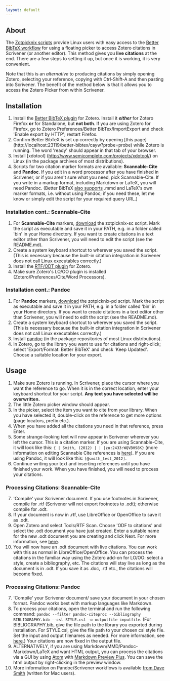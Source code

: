 ```yaml
---
layout: default
---
```

## About ##
The [Zotpicknix scripts](https://github.com/emmareisz/zotpicknix) provide Linux users with easy access to the [Better BibTeX workflow](https://zotplus.github.io/better-bibtex/cayw.html) for using a floating picker to access Zotero citations in Scrivener (or another editor). This method gives you **live citations** at the end. There are a few steps to setting it up, but once it is working, it is very convenient.

Note that this is an *alternative* to producing citations by simply opening Zotero, selecting your reference, copying with Ctrl-Shift-A and then pasting into Scrivener. The benefit of the method below is that it allows you to access the Zotero Picker from within Scrivener.

## Installation ##
1. Install the [Better BibTeX plugin](https://zotplus.github.io/better-bibtex/) for Zotero. Install it ***either*** for Zotero Firefox **or** for Standalone, but **not both**. If you are using Zotero for Firefox, go to Zotero Preferences/Better BibTex/ImportExport and check 'Enable export by HTTP'; restart Firefox.
2. Confirm Better BibTeX is set up correctly by opening [this page] (http://localhost:23119/better-bibtex/cayw?probe=probe) while Zotero is running. The word 'ready' should appear in that tab of your browser.
3. Install [xdotool] (http://www.semicomplete.com/projects/xdotool/) on Linux (in the package archives of most distributions).  
4. Scripts for two citation marker formats are available: **Scannable-Cite** and **Pandoc**. If you edit in a word processor after you have finished in Scrivener, or if you aren't sure what you need, pick Scannable-Cite. If you write in a markup format, including Markdown or LaTeX, you will need Pandoc. (Better BibTeX [also supports](https://zotplus.github.io/better-bibtex/cayw.html) .mmd and LaTeX's own marker formats, i.e. without using Pandoc; if you need these, let me know or simply edit the script for your required query URL.)  

### Installation cont.: Scannable-Cite ###
1. For **Scannable-Cite** markers, [download](https://github.com/emmareisz/zotpicknix) the zotpicknix-sc script. Mark the script as executable and save it in your PATH, e.g. in a folder called 'bin' in your Home directory. If you want to create citations in a text editor other than Scrivener, you will need to edit the script (see the README.md).  
2. Create a system keyboard shortcut to wherever you saved the script. (This is necessary because the built-in citation integration in Scrivener does not call Linux executables correctly.)
3. Install the [RTF/ODT plugin](https://zotero-odf-scan.github.io/zotero-odf-scan/) for Zotero.  
4. Make sure Zotero's LO/OO plugin is installed (Zotero/Preferences/Cite/Word Processors).  

### Installation cont.: Pandoc ###
1. For **Pandoc** markers, [download](https://github.com/emmareisz/zotpicknix) the zotpicknix-pd script. Mark the script as executable and save it in your PATH, e.g. in a folder called 'bin' in your Home directory. If you want to create citations in a text editor other than Scrivener, you will need to edit the script (see the README.md).  
2. Create a system keyboard shortcut to wherever you saved the script. (This is necessary because the built-in citation integration in Scrivener does not call Linux executables correctly.)  
3. Install [pandoc](http://pandoc.org/) (in the package repositories of most Linux distributions).  
4. In Zotero, go to the library you want to use for citations and right-click; select 'Export/Format: Better BibTeX' and check 'Keep Updated'. Choose a suitable location for your export.  

## Usage ##
1. Make sure Zotero is running. In Scrivener, place the cursor where you want the reference to go. When it is in the correct location, enter your keyboard shortcut for your script. **Any text you have selected will be overwritten.**  
2. The little Zotero picker window should appear.
3. In the picker, select the item you want to cite from your library. When you have selected it, double-click on the reference to get more options (page locators, prefix etc.).  
4. When you have added all the citations you need in that reference, press Enter.  
5. Some strange-looking text will now appear in Scrivener wherever you left the cursor. This is a citation marker. If you are using Scannable-Cite, it will look like this: `{ | Smith, (2012) | | |zu:2433:WQVBH98K}` (more information on editing Scannable Cite references is [here](https://zotero-odf-scan.github.io/zotero-odf-scan/)). If you are using Pandoc, it will look like this: `[@smith_test_2012]`.  
6. Continue writing your text and inserting references until you have finished your work. When you have finished, you will need to process your citations.  

### Processing Citations: Scannable-Cite ###
7. 'Compile' your Scrivener document. If you use footnotes in Scrivener, compile for .rtf (Scrivener will not export footnotes to .odt); otherwise compile for .odt.  
8. If your document is now in .rtf, use LibreOffice or OpenOffice to save it as .odt.  
9. Open Zotero and select Tools/RTF Scan. Choose 'ODF to citations' and select the .odt document you have just created. Enter a suitable name for the new .odt document you are creating and click Next. For more information, see [here](https://zotero-odf-scan.github.io/zotero-odf-scan/).  
10. You will now have an .odt document with live citations. You can work with this as normal in LibreOffice/OpenOffice. You can process the citations in the familiar way using the Zotero add-on for LO/OO: select a style, create a bibliography, etc. The citations will stay live as long as the document is in .odt. If you save it as .doc, .rtf etc., the citations will become fixed.  

### Processing Citations: Pandoc ###
7. 'Compile' your Scrivener document/ save your document in your chosen format. Pandoc works best with markup languages like Markdown.  
8. To process your citations, open the terminal and run the following command:
`pandoc --filter pandoc-citeproc --bibliography BIBLIOGRAPHY.bib --csl STYLE.csl -o outputfile inputfile`.
(For BIBLIOGRAPHY.bib, give the file path to the library you exported during installation. For STYLE.csl, give the file path to your chosen csl style file. Set the input and output filenames as needed. For more information, see [here](http://pandoc.org/README.html).) Your citations are now fixed in the output file.  
9. ALTERNATIVELY, if you are using Markdown/MMD/Pandoc-Markdown/LaTeX and want HTML output, you can process the citations via a GUI by using [Atom](https://atom.io/) with [Markdown Preview Plus](https://atom.io/packages/markdown-preview-plus). You can save the html output by right-clicking in the preview window.  
10. More information on Pandoc/Scrivener workflows is available [from Dave Smith](https://davepwsmith.github.io/academic-scrivener-howto/) (written for Mac users).  
